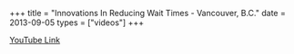 +++
title = "Innovations In Reducing Wait Times - Vancouver, B.C."
date = 2013-09-05
types = ["videos"]
+++

[YouTube Link](https://www.youtube.com/watch?v=H4oxbD846u8)
